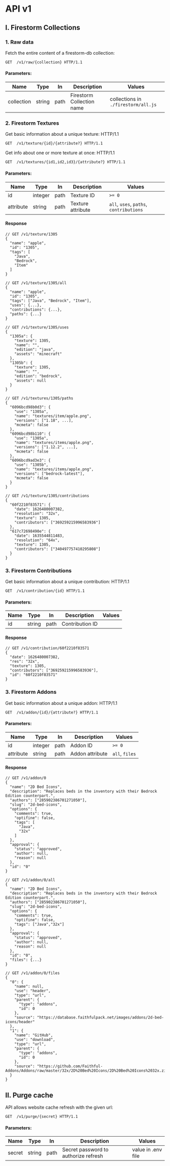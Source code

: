 # API v1

## I. Firestorm Collections  

### 1. Raw data  

Fetch the entire content of a firestorm-db collection:

```get
GET  /v1/raw/{collection} HTTP/1.1
```

#### Parameters:
| Name       | Type   | In   | Description               | Values                              |
|------------|--------|------|---------------------------|-------------------------------------|
| collection | string | path | Firestorm Collection name | collections in `./firestorm/all.js` |

### 2. Firestorm Textures

Get  basic information about a unique texture: HTTP/1.1

```get
GET  /v1/texture/{id}/{attribute?} HTTP/1.1
```

Get  info about one or more texture at once: HTTP/1.1

```get
GET  /v1/textures/{id1,id2,id3}/{attribute?} HTTP/1.1
```

#### Parameters:
| Name      | Type    | In   | Description       | Values                                  |
|-----------|---------|------|-------------------|-----------------------------------------|
| id        | integer | path | Texture ID        | `>= 0`                                  |
| attribute | string  | path | Texture attribute | `all`, `uses`, `paths`, `contributions` |

#### Response
```jsonc
// GET /v1/texture/1305
{
  "name": "apple",
  "id": "1305",
  "tags": [
    "Java",
    "Bedrock",
    "Item"
  ]
}
```
```jsonc
// GET /v1/texture/1305/all
{
  "name": "apple",
  "id": "1305",
  "tags": ["Java", "Bedrock", "Item"],
  "uses": {...},
  "contributions": {...},
  "paths": {...}
}
```
```jsonc
// GET /v1/texture/1305/uses
{
  "1305a": {
    "texture": 1305,
    "name": "",
    "edition": "java",
    "assets": "minecraft"
  },
  "1305b": {
    "texture": 1305,
    "name": "",
    "edition": "bedrock",
    "assets": null
  }
}
```
```jsonc
// GET /v1/textures/1305/paths
{
  "6096bcd98b0d3": {
    "use": "1305a",
    "name": "textures/item/apple.png",
    "versions": ["1.18", ...],
    "mcmeta": false
  },
  "6096bcd98b110": {
    "use": "1305a",
    "name": "textures/items/apple.png",
    "versions": ["1.12.2", ...],
    "mcmeta": false
  },
  "6096bcd9ad3e3": {
    "use": "1305b",
    "name": "textures/items/apple.png",
    "versions": ["bedrock-latest"],
    "mcmeta": false
  }
}
```
```jsonc
// GET /v1/texture/1305/contributions
{
  "60f2210f83571": {
    "date": 1626480007382,
    "resolution": "32x",
    "texture": 1305,
    "contributors": ["369259215996583936"]
  },
  "617c72698490e": {
    "date": 1635544811483,
    "resolution": "64x",
    "texture": 1305,
    "contributors": ["340497757410295808"]
  }
}
```

### 3. Firestorm Contributions

Get  basic information about a unique contribution: HTTP/1.1

```get
GET  /v1/contribution/{id} HTTP/1.1
```

#### Parameters:

| Name | Type   | In   | Description     | Values |
|------|--------|------|-----------------|--------|
| id   | string | path | Contribution ID |        |

#### Response
```jsonc
// GET /v1/contribution/60f2210f83571
{
  "date": 1626480007382,
  "res": "32x",
  "texture": 1305,
  "contributors": ["369259215996583936"],
  "id": "60f2210f83571"
}
```

### 3. Firestorm Addons

Get  basic information about a unique addon: HTTP/1.1

```get
GET  /v1/addon/{id}/{attribute?} HTTP/1.1
```

#### Parameters:

| Name      | Type    | In   | Description     | Values         |
|-----------|---------|------|-----------------|----------------|
| id        | integer | path | Addon ID        | `>= 0`         |
| attribute | string  | path | Addon attribute | `all`, `files` |

#### Response
```jsonc
// GET /v1/addon/0
{
  "name": "2D Bed Icons",
  "description": "Replaces beds in the inventory with their Bedrock Edition counterpart.",
  "authors": ["285902386701271050"],
  "slug": "2d-bed-icons",
  "options": {
    "comments": true,
    "optifine": false,
    "tags": [
      "Java",
      "32x"
    ]
  },
  "approval": {
    "status": "approved",
    "author": null,
    "reason": null
  },
  "id": "0"
}
```
```jsonc
// GET /v1/addon/0/all
{
  "name": "2D Bed Icons",
  "description": "Replaces beds in the inventory with their Bedrock Edition counterpart.",
  "authors": ["285902386701271050"],
  "slug": "2d-bed-icons",
  "options": {
    "comments": true,
    "optifine": false,
    "tags": ["Java","32x"]
  },
  "approval": {
    "status": "approved",
    "author": null,
    "reason": null
  },
  "id": "0",
  "files": {...}
}
```
```jsonc
// GET /v1/addon/0/files
{
  "0": {
    "name": null,
    "use": "header",
    "type": "url",
    "parent": {
      "type": "addons",
      "id": 0
    },
    "source": "https://database.faithfulpack.net/images/addons/2d-bed-icons/header"
  },
  "1": {
    "name": "GitHub",
    "use": "download",
    "type": "url",
    "parent": {
      "type": "addons",
      "id": 0
    },
    "source": "https://github.com/Faithful-Addons/Addons/raw/master/32x/2D%20Bed%20Icons/2D%20Bed%20Icons%2032x.zip"
  }
}
```

## II. Purge cache

API allows website cache refresh with the given url:

```get
GET  /v1/purge/{secret} HTTP/1.1
```

#### Parameters:
| Name       | Type   | In   | Description                          | Values             |
|------------|--------|------|--------------------------------------|--------------------|
| secret     | string | path | Secret password to authorize refresh | value in .env file |